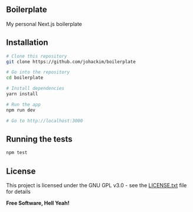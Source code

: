 ## Boilerplate

My personal Next.js boilerplate

## Installation

```bash
# Clone this repository
git clone https://github.com/johackim/boilerplate

# Go into the repository
cd boilerplate

# Install dependencies
yarn install

# Run the app
npm run dev

# Go to http://localhost:3000
```

## Running the tests

```bash
npm test
```

## License

This project is licensed under the GNU GPL v3.0 - see the [LICENSE.txt](https://raw.githubusercontent.com/johackim/boilerplate/master/LICENSE.txt) file for details

**Free Software, Hell Yeah!**

